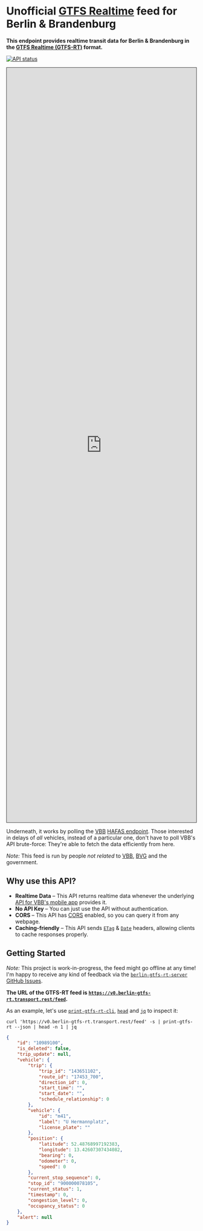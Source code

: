 # Unofficial [GTFS Realtime](https://gtfs.org/reference/realtime/v2/) feed for Berlin & Brandenburg

**This endpoint provides realtime transit data for Berlin & Brandenburg in the [GTFS Realtime (GTFS-RT)](https://gtfs.org/reference/realtime/v2/) format.**

[![API status](https://badgen.net/uptime-robot/status/m786241281-20b657adafa29b96eef65372)](https://stats.uptimerobot.com/57wNLs39M/786241281)

<iframe id="inspector" title="gtfs-rt-inspector showing this feed" loading="lazy" src="https://public-transport.github.io/gtfs-rt-inspector/?feedUrl=https%3A%2F%2Fv0.berlin-gtfs-rt.transport.rest%2Ffeed&feedSyncStopped=true" style="width: 100%; height: 50vh; min-height: 20em; border: 1px solid #333; box-sizing: border-box"></iframe>

Underneath, it works by polling the [VBB](https://en.wikipedia.org/wiki/Verkehrsverbund_Berlin-Brandenburg) [HAFAS endpoint](https://github.com/public-transport/vbb-hafas). Those interested in delays of *all* vehicles, instead of a particular one, don't have to poll VBB's API brute-force: They're able to fetch the data efficiently from here.

*Note:* This feed is run by people *not related* to [VBB](https://en.wikipedia.org/wiki/Verkehrsverbund_Berlin-Brandenburg), [BVG](https://en.wikipedia.org/wiki/Berliner_Verkehrsbetriebe) and the government.


## Why use this API?

- **Realtime Data** – This API returns realtime data whenever the underlying [API for VBB's mobile app](https://github.com/public-transport/hafas-client/blob/33d7d30acf235c54887c6459a15fe581982c6a19/p/vbb/readme.md) provides it.
- **No API Key** – You can just use the API without authentication.
- **CORS** – This API has [CORS](https://developer.mozilla.org/en-US/docs/Web/HTTP/Access_control_CORS) enabled, so you can query it from any webpage.
- **Caching-friendly** – This API sends [`ETag`](https://developer.mozilla.org/en-US/docs/Web/HTTP/Headers/ETag) & [`Date`](https://developer.mozilla.org/en-US/docs/Web/HTTP/Headers/Date) headers, allowing clients to cache responses properly.


## Getting Started

*Note:* This project is work-in-progress, the feed might go offline at any time! I'm happy to receive any kind of feedback via the [`berlin-gtfs-rt-server` GitHub Issues](https://github.com/derhuerst/berlin-gtfs-rt-server/issues).

**The URL of the GTFS-RT feed is [`https://v0.berlin-gtfs-rt.transport.rest/feed`](https://v0.berlin-gtfs-rt.transport.rest/feed).**

As an example, let's use [`print-gtfs-rt-cli`](https://github.com/derhuerst/print-gtfs-rt-cli), [`head`](https://www.man7.org/linux/man-pages/man1/head.1.html) and [`jq`](https://stedolan.github.io/jq/) to inspect it:

```shell
curl 'https://v0.berlin-gtfs-rt.transport.rest/feed' -s | print-gtfs-rt --json | head -n 1 | jq
```

```json
{
	"id": "10989100",
	"is_deleted": false,
	"trip_update": null,
	"vehicle": {
		"trip": {
			"trip_id": "143651102",
			"route_id": "17453_700",
			"direction_id": 0,
			"start_time": "",
			"start_date": "",
			"schedule_relationship": 0
		},
		"vehicle": {
			"id": "m41",
			"label": "U Hermannplatz",
			"license_plate": ""
		},
		"position": {
			"latitude": 52.48768997192383,
			"longitude": 13.42607307434082,
			"bearing": 0,
			"odometer": 0,
			"speed": 0
		},
		"current_stop_sequence": 0,
		"stop_id": "900000078105",
		"current_status": 1,
		"timestamp": 0,
		"congestion_level": 0,
		"occupancy_status": 0
	},
	"alert": null
}
```
